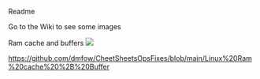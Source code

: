 Readme

Go to the Wiki to see some images

Ram cache and buffers
![](/dmfow/CheetSheetsOpsFixes/blob/main/Images/RamCacheAndBuffers.png)

https://github.com/dmfow/CheetSheetsOpsFixes/blob/main/Linux%20Ram%20cache%20%2B%20Buffer

